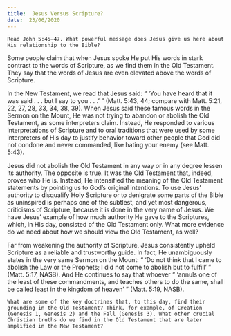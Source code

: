 ```yaml
---
title:  Jesus Versus Scripture?
date:  23/06/2020
---
```


`Read John 5:45–47. What powerful message does Jesus give us here about His relationship to the Bible?`

Some people claim that when Jesus spoke He put His words in stark contrast to the words of Scripture, as we find them in the Old Testament. They say that the words of Jesus are even elevated above the words of Scripture.

In the New Testament, we read that Jesus said: “ ‘You have heard that it was said . . . but I say to you . . .’ ” (Matt. 5:43, 44; compare with Matt. 5:21, 22, 27, 28, 33, 34, 38, 39). When Jesus said these famous words in the Sermon on the Mount, He was not trying to abandon or abolish the Old Testament, as some interpreters claim. Instead, He responded to various interpretations of Scripture and to oral traditions that were used by some interpreters of His day to justify behavior toward other people that God did not condone and never commanded, like hating your enemy (see Matt. 5:43).

Jesus did not abolish the Old Testament in any way or in any degree lessen its authority. The opposite is true. It was the Old Testament that, indeed, proves who He is. Instead, He intensified the meaning of the Old Testament statements by pointing us to God’s original intentions. To use Jesus’ authority to disqualify Holy Scripture or to denigrate some parts of the Bible as uninspired is perhaps one of the subtlest, and yet most dangerous, criticisms of Scripture, because it is done in the very name of Jesus. We have Jesus’ example of how much authority He gave to the Scriptures, which, in His day, consisted of the Old Testament only. What more evidence do we need about how we should view the Old Testament, as well?

Far from weakening the authority of Scripture, Jesus consistently upheld Scripture as a reliable and trustworthy guide. In fact, He unambiguously states in the very same Sermon on the Mount: “ ‘Do not think that I came to abolish the Law or the Prophets; I did not come to abolish but to fulfill’ ” (Matt. 5:17, NASB). And He continues to say that whoever “ ‘annuls one of the least of these commandments, and teaches others to do the same, shall be called least in the kingdom of heaven’ ” (Matt. 5:19, NASB).

`What are some of the key doctrines that, to this day, find their grounding in the Old Testament? Think, for example, of Creation (Genesis 1, Genesis 2) and the Fall (Genesis 3). What other crucial Christian truths do we find in the Old Testament that are later amplified in the New Testament?`